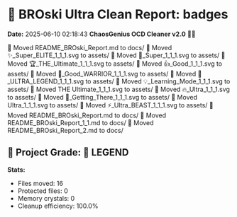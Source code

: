 # 🧹 BROski Ultra Clean Report: badges
**Date:** 2025-06-10 02:18:43
**ChaosGenius OCD Cleaner v2.0** 🧠💜

📁 Moved README_BROski_Report.md to docs/
📁 Moved ✨_Super_ELITE_1_1_1.svg to assets/
📁 Moved 🚀_Super_1_1_1.svg to assets/
📁 Moved 🏆_THE_Ultimate_1_1_1.svg to assets/
📁 Moved 👍_Good_1_1_1.svg to assets/
📁 Moved 💪_Good_WARRIOR_1_1_1.svg to assets/
📁 Moved 💎_ULTRA_LEGEND_1_1_1.svg to assets/
📁 Moved 💡_Learning_Mode_1_1_1.svg to assets/
📁 Moved THE Ultimate_1_1_1.svg to assets/
📁 Moved 🔥_Ultra_1_1_1.svg to assets/
📁 Moved 🌱_Getting_There_1_1_1.svg to assets/
📁 Moved Ultra_1_1_1.svg to assets/
📁 Moved ⚡_Ultra_BEAST_1_1_1.svg to assets/
📁 Moved README_BROski_Report.md to docs/
📁 Moved README_BROski_Report_1_1.md to docs/
📁 Moved README_BROski_Report_2.md to docs/

## 🧠 Project Grade: 💯 LEGEND
**Stats:**
- Files moved: 16
- Protected files: 0
- Memory crystals: 0
- Cleanup efficiency: 100.0%